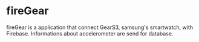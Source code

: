 # fireGear
  fireGear is a application that connect GearS3, samsung's smartwatch, with Firebase. Informations about accelerometer are send for database.
